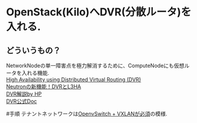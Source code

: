 # OpenStack(Kilo)へDVR(分散ルータ)を入れる.
## どういうもの？
 NetworkNodeの単一障害点を極力解消するために、ComputeNodeにも仮想ルータを入れる機能.  
 [High Availability using Distributed Virtual Routing (DVR)](http://docs.openstack.org/networking-guide/deploy_scenario2.html)  
 [Neutronの新機能！DVRとL3HA](http://www.school.ctc-g.co.jp/columns/nakai/nakai57.html)  
 [DVR解説by HP](http://www.slideshare.net/ToruMakabe/20-openstack-neutron-deep-dive-dvr)  
 [DVR公式Doc](http://www.slideshare.net/ToruMakabe/20-openstack-neutron-deep-dive-dvr)  

#手順
 テナントネットワークは[OpenvSwitch + VXLANが必須](http://docs.openstack.org/networking-guide/deploy_scenario2.html)の模様.
